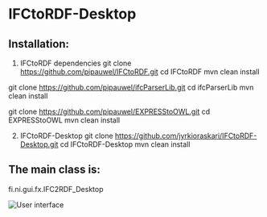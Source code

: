 # IFCtoRDF-Desktop

## Installation: 

1. IFCtoRDF dependencies
git clone https://github.com/pipauwel/IFCtoRDF.git
cd IFCtoRDF
mvn clean install

git clone https://github.com/pipauwel/ifcParserLib.git
cd ifcParserLib
mvn clean install

git clone https://github.com/pipauwel/EXPRESStoOWL.git
cd EXPRESStoOWL
mvn clean install

2. IFCtoRDF-Desktop
git clone https://github.com/jyrkioraskari/IFCtoRDF-Desktop.git
cd IFCtoRDF-Desktop
mvn clean install


## The main class is:
fi.ni.gui.fx.IFC2RDF_Desktop


![User interface](https://github.com/jyrkioraskari/IFCtoRDF-Desktop/tree/master/fi.ni.ifc-rdf-desktop/src/main/resources/screen.png)


